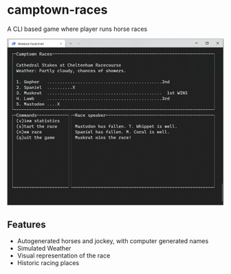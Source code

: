 # camptown-races
A CLI based game where player runs horse races

![Camptown Races - CLI Game](https://github.com/fraricce/camptown-races/blob/master/camptown-races-screen1.PNG?raw=true)

## Features

* Autogenerated horses and jockey, with computer generated names
* Simulated Weather
* Visual representation of the race
* Historic racing places
